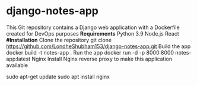 # django-notes-app
This Git repository contains a Django web application with a Dockerfile created for DevOps purposes
**Requirements**
Python 3.9
Node.js
React
**#Installation**
Clone the repository
git clone https://github.com/LondheShubham153/django-notes-app.git
Build the app
docker build -t notes-app .
Run the app
docker run -d -p 8000:8000 notes-app:latest
Nginx
Install Nginx reverse proxy to make this application available

sudo apt-get update sudo apt install nginx
